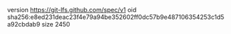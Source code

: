 version https://git-lfs.github.com/spec/v1
oid sha256:e8ed231deac23f4e79a94be352602ff0dc57b9e487106354253c1d5a92cbdab9
size 2450
